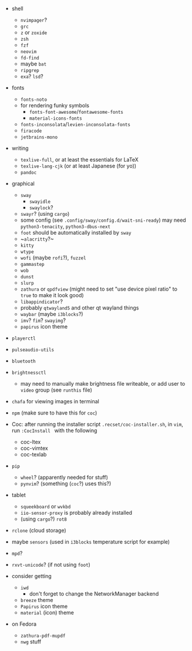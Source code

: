 - shell
  - `nvimpager`?
  - `grc`
  - `z` or `zoxide`
  - `zsh`
  - `fzf`
  - `neovim`
  - `fd-find`
  - maybe `bat`
  - `ripgrep`
  - `exa`? `lsd`?
- fonts
  - `fonts-noto`
  - for rendering funky symbols
    - `fonts-font-awesome`/`fontawesome-fonts`
    - `material-icons-fonts`
  - `fonts-inconsolata`/`levien-inconsolata-fonts`
  - `firacode`
  - `jetbrains-mono`
- writing
  - `texlive-full`, or at least the essentials for LaTeX
  - `texlive-lang-cjk` (or at least Japanese (for yo))
  - `pandoc`
- graphical
  - `sway`
    - `swayidle`
    - `swaylock`?
  - `swayr`? (using `cargo`)
  - some config (see `.config/sway/config.d/wait-sni-ready`) may need
    `python3-tenacity`, `python3-dbus-next`
  - `foot` should be automatically installed by `sway`
  - ~`alacritty`?~
  - `kitty`
  - `wtype`
  - `wofi` (maybe `rofi`?), `fuzzel`
  - `gammastep`
  - `wob`
  - `dunst`
  - `slurp`
  - `zathura` or `qpdfview` (might need to set "use device pixel ratio" to `true` to make it look good)
  - `libappindicator`?
  - probably `qtwayland5` and other qt wayland things
  - `waybar` (maybe `i3blocks`?)
  - `imv`? `fim`? `swayimg`?
  - `papirus` icon theme
- `playerctl`
- `pulseaudio-utils`
- `bluetooth`
- `brightnessctl`
  - may need to manually make brightness file writeable, or add user to `video`
    group (see `runthis` file)
- `chafa` for viewing images in terminal

- `npm` (make sure to have this for `coc`)
- Coc: after running the installer script `.recset/coc-installer.sh`, in `vim`,
  run `:CocInstall ` with the following
  - coc-ltex
  - coc-vimtex
  - coc-texlab
- `pip`
  - `wheel`? (apparently needed for stuff)
  - `pynvim`? (something (`coc`?) uses this?)

- tablet
  - `squeekboard` or `wvkbd`
  - `iio-sensor-proxy` is probably already installed
  - (using `cargo`?) `rot8`

- `rclone` (cloud storage)

- maybe `sensors` (used in `i3blocks` temperature script for example)

- `mpd`?

- `rxvt-unicode`? (if not using `foot`)

- consider getting
  - `iwd`
    - don't forget to change the NetworkManager backend
  - `breeze` theme
  - `Papirus` icon theme
  - `material` (icon) theme

- on Fedora
  - `zathura-pdf-mupdf`
  - `nwg` stuff
